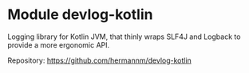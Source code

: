 # Module devlog-kotlin

Logging library for Kotlin JVM, that thinly wraps SLF4J and Logback to provide a more ergonomic API.

Repository: <https://github.com/hermannm/devlog-kotlin>
